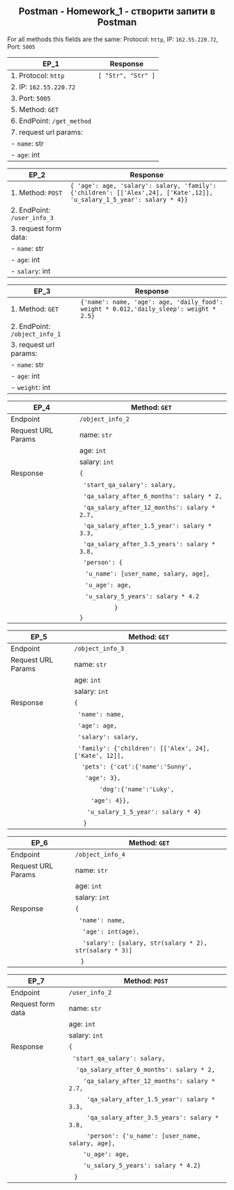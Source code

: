 <h2 align="center"> Postman - Homework_1 - створити запити в Postman </h2>

For all methods this fields are the same: Protocol: `http`, IP: `162.55.220.72`, Port: `5005`


| EP_1 |            Response |                           
| --- |                --- |
| 1. Protocol: `http`      |       `[ "Str", "Str" ]` |
| 2. IP: `162.55.220.72` |      |
| 3. Port: `5005` | |
| 5. Method: `GET` | |
| 6. EndPoint: `/get_method` | |
| 7. request url params: | |
| - `name`: str | |
| - `age`: int| |


| EP_2 | Response |
| --- | --- | 
| 1. Method: `POST` | `{ 'age': age, 'salary': salary, 'family': {'children': [['Alex',24], ['Kate',12]], 'u_salary_1_5_year': salary * 4}}` | 
| 2. EndPoint: `/user_info_3` | | 
| 3. request form data:  | |
| - `name`: str | | 
| - `age`: int| | | 
| - `salary`: int| | 


| EP_3 | Response |
| --- | --- | 
| 1. Method: `GET` | `{'name': name, 'age': age, 'daily_food': weight * 0.012,'daily_sleep': weight * 2.5}` | 
| 2. EndPoint: `/object_info_1` | | 
| 3. request url params: | |
| - `name`: str | | 
| - `age`: int| | | 
| - `weight`: int| | 


| EP_4 | Method: `GET`  |
| --- | --- | 
| Endpoint          |`/object_info_2`                                              |
| Request URL Params| name: `str`                                                   |
|                   | age: `int`                                                    |
|                   | salary: `int`                                                 |
| Response          | `{`                                                        |
|                   | &nbsp;&nbsp;`'start_qa_salary': salary,`         |
|                   | &nbsp;&nbsp;`'qa_salary_after_6_months': salary * 2,`|
|                   | &nbsp;&nbsp;`'qa_salary_after_12_months': salary * 2.7,`|
|                   | &nbsp;&nbsp;`'qa_salary_after_1.5_year': salary * 3.3,`|
|                   | &nbsp;&nbsp;`'qa_salary_after_3.5_years': salary * 3.8,`|
|                   | &nbsp;&nbsp;`'person': {`                          |
|                   | &nbsp;&nbsp;&nbsp;`'u_name': [user_name, salary, age],` |
|                   | &nbsp;&nbsp;&nbsp;`'u_age': age,`|
|                   | &nbsp;&nbsp;&nbsp;`'u_salary_5_years': salary * 4.2`|
|                   | &emsp;&emsp;&emsp;&emsp;&emsp;`}`                                   |
|                   | `}`                                                        |


| EP_5 | Method: `GET`  |
| --- | --- | 
| Endpoint          |`/object_info_3`                                              |
| Request URL Params| name: `str`                                                   |
|                   |  age: `int`                                                    |
|                   | salary: `int`                                                 |
| Response          | `{ `                                                        |
|                   | &nbsp;&nbsp;`'name': name,`         |
|                   | &nbsp;&nbsp;`'age': age,`         |
|                   | &nbsp;&nbsp;`'salary': salary,`|
|                   | &nbsp;&nbsp;`'family': {'children': [['Alex', 24], ['Kate', 12]],`|
|                   | &nbsp;&nbsp;` 'pets': {'cat':{'name':'Sunny',`|
|                   | &nbsp;&nbsp;`  'age': 3},`|
|                   | &nbsp;&nbsp;`      'dog':{'name':'Luky',`                          |
|                   | &nbsp;&nbsp;&nbsp;`   'age': 4}},` |
|                   | &nbsp;&nbsp;&nbsp;`  'u_salary_1_5_year': salary * 4}`|
|                   | &nbsp;&nbsp;&nbsp;` }`|


| EP_6 | Method: `GET`  |
| --- | --- | 
| Endpoint          |`/object_info_4`                                              |
| Request URL Params| name: `str`                                                   |
|                   |  age: `int`                                                    |
|                   | salary: `int`                                                 |
| Response          | `{ `                                                        |
|                   | &nbsp;&nbsp;`'name': name,`         |
|                   | &nbsp;&nbsp;` 'age': int(age),`         |
|                   | &nbsp;&nbsp;` 'salary': [salary, str(salary * 2), str(salary * 3)]`|
|                   | &nbsp;` }`|
  
          
 | EP_7 | Method: `POST`  |
| --- | --- | 
| Endpoint          |`/user_info_2`                                              |
| Request form data| name: `str`                                                   |
|                   |  age: `int`                                                    |
|                   | salary: `int`                                                 |
| Response          | `{ `                                                        |
|                   | &nbsp;&nbsp;`'start_qa_salary': salary,`         |
|                   | &nbsp;&nbsp;` 'qa_salary_after_6_months': salary * 2,`         |
|                   | &nbsp;&nbsp;`   'qa_salary_after_12_months': salary * 2.7,`|
|                   | &nbsp;&nbsp;`    'qa_salary_after_1.5_year': salary * 3.3,`|
|                   | &nbsp;&nbsp;`    'qa_salary_after_3.5_years': salary * 3.8,`|
|                   | &nbsp;&nbsp;`    'person': {'u_name': [user_name, salary, age],`|
|                   | &nbsp;&nbsp;`   'u_age': age,`|
|                   | &nbsp;&nbsp;`   'u_salary_5_years': salary * 4.2}`|
|                   | &nbsp;` }`|




